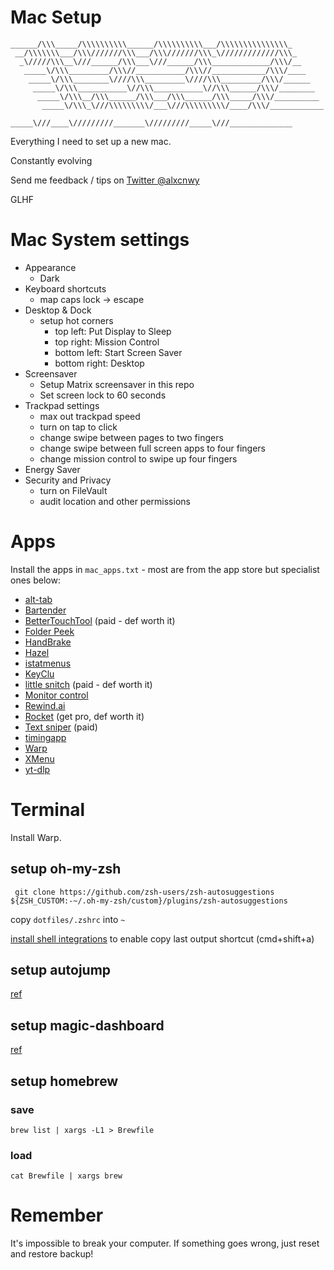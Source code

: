 # Mac Setup

```
______/\\\_____/\\\\\\\\\\______/\\\\\\\\\\___/\\\\\\\\\\\\\\\_        
 __/\\\\\\\___/\\\///////\\\___/\\\///////\\\_\/////////////\\\_       
  _\/////\\\__\///______/\\\___\///______/\\\_____________/\\\/__      
   _____\/\\\_________/\\\//___________/\\\//____________/\\\/____     
    _____\/\\\________\////\\\_________\////\\\_________/\\\/______    
     _____\/\\\___________\//\\\___________\//\\\______/\\\/________   
      _____\/\\\__/\\\______/\\\___/\\\______/\\\_____/\\\/__________  
       _____\/\\\_\///\\\\\\\\\/___\///\\\\\\\\\/____/\\\/____________ 
        _____\///____\/////////_______\/////////_____\///______________
```

Everything I need to set up a new mac.

Constantly evolving

Send me feedback / tips on [Twitter @alxcnwy](https://twitter.com/alxcnwy)

GLHF

# Mac System settings

* Appearance
	* Dark
* Keyboard shortcuts
	* map caps lock -> escape
* Desktop & Dock
	* setup hot corners
		* top left: Put Display to Sleep
		* top right: Mission Control
		* bottom left: Start Screen Saver
		* bottom right: Desktop
* Screensaver
	* Setup Matrix screensaver in this repo
	* Set screen lock to 60 seconds
* Trackpad settings
	* max out trackpad speed
	* turn on tap to click
	* change swipe between pages to two fingers
	* change swipe between full screen apps to four fingers
	* change mission control to swipe up four fingers
* Energy Saver
* Security and Privacy
	* turn on FileVault
	* audit location and other permissions

# Apps
Install the apps in `mac_apps.txt` - most are from the app store but specialist ones below:
* [alt-tab](https://alt-tab-macos.netlify.app/)
* [Bartender](https://www.macbartender.com/)
* [BetterTouchTool](https://folivora.ai/) (paid - def worth it)
* [Folder Peek](https://apps.apple.com/us/app/folder-peek/id1615988943?mt=12)
* [HandBrake](https://handbrake.fr/)
* [Hazel](https://www.noodlesoft.com/)
* [istatmenus](https://bjango.com/mac/istatmenus/)
* [KeyClu](https://github.com/Anze/KeyCluCask/releases/tag/v0.26)
* [little snitch](https://www.obdev.at/products/littlesnitch/download.html) (paid - def worth it)
* [Monitor control](https://github.com/MonitorControl/MonitorControl)
* [Rewind.ai](https://www.rewind.ai/)
* [Rocket](https://matthewpalmer.net/rocket/) (get pro, def worth it)
* [Text sniper](https://textsniper.app/) (paid)
* [timingapp](https://timingapp.com)
* [Warp](https://app.warp.dev/)
* [XMenu](https://www.devontechnologies.com/apps/freeware)
* [yt-dlp](https://github.com/yt-dlp/yt-dlp)

# Terminal

Install Warp.

## setup oh-my-zsh

` git clone https://github.com/zsh-users/zsh-autosuggestions ${ZSH_CUSTOM:-~/.oh-my-zsh/custom}/plugins/zsh-autosuggestions`

copy `dotfiles/.zshrc` into `~`

[install shell integrations](https://itectec.com/superuser/macos-copy-the-output-of-the-last-command-in-iterm2/) to enable copy last output shortcut (cmd+shift+a)

## setup autojump
[ref](https://github.com/wting/autojump)

## setup magic-dashboard
[ref](https://github.com/chrisgrieser/zsh-magic-dashboard)

## setup homebrew

### save
`brew list | xargs -L1 > Brewfile`

### load
`cat Brewfile | xargs brew`

# Remember
It's impossible to break your computer. If something goes wrong, just reset and restore backup! 